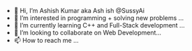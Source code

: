 - 👋 Hi, I’m Ashish Kumar aka Ash ish @SussyAi
- 👀 I’m interested in programming + solving new problems ...
- 🌱 I’m currently learning C++ and Full-Stack development ...
- 💞️ I’m looking to collaborate on Web Development...
- 📫 How to reach me ...

<!---
SussyAi/SussyAi is a ✨ special ✨ repository because its `README.md` (this file) appears on your GitHub profile.
You can click the Preview link to take a look at your changes.
--->
